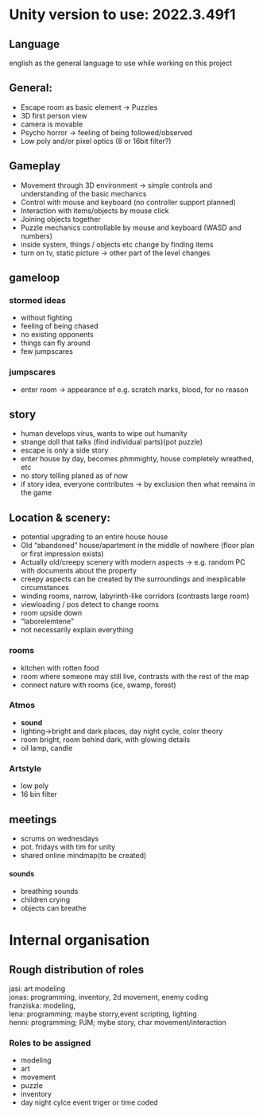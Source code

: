 # Unity version to use: 2022.3.49f1

## Language
english as the general language to use while working on this project


## General:
- Escape room as basic element
-> Puzzles
- 3D first person view
- camera is movable
- Psycho horror 
-> feeling of being followed/observed
- Low poly and/or pixel optics (8 or 16bit filter?)

## Gameplay
- Movement through 3D environment
-> simple controls and understanding of the basic mechanics
- Control with mouse and keyboard (no controller support planned)
- Interaction with items/objects by mouse click
- Joining objects together
- Puzzle mechanics controllable by mouse and keyboard (WASD and numbers)
- inside system, things / objects etc change by finding items
- turn on tv, static picture -> other part of the level changes
## gameloop
### stormed ideas
- without fighting
- feeling of being chased
- no existing opponents
- things can fly around
- few jumpscares
### jumpscares
- enter room -> appearance of e.g. scratch marks, blood, for no reason
## story
- human develops virus, wants to wipe out humanity
- strange doll that talks (find individual parts)(pot puzzle)
- escape is only a side story
- enter house by day, becomes phmmighty, house completely wreathed, etc
- no story telling planed as of now
- if story idea, everyone contributes -> by exclusion then what remains in the game

## Location & scenery:
- potential upgrading to an entire house house
- Old “abandoned” house/apartment in the middle of nowhere (floor plan or first impression exists)
- Actually old/creepy scenery with modern aspects
 -> e.g. random PC with documents about the property
- creepy aspects can be created by the surroundings and inexplicable circumstances
- winding rooms, narrow, labyrinth-like corridors (contrasts large room)
- viewloading / pos detect to change rooms
- room upside down
- “laborelemtene”
- not necessarily explain everything
### rooms
- kitchen with rotten food
- room where someone may still live, contrasts with the rest of the map
- connect nature with rooms (ice, swamp, forest)
### Atmos
- **sound**
- lighting->bright and dark places, day night cycle, color theory
- room bright, room behind dark, with glowing details
- oil lamp, candle
### Artstyle
- low poly
- 16 bin filter



## meetings
- scrums on wednesdays
- pot. fridays with tim for unity
- shared online mindmap(to be created)

#### sounds
- breathing sounds
- children crying
- objects can breathe

# Internal organisation

## Rough distribution of roles 
jasi: art modeling\
jonas: programming, inventory, 2d movement, enemy coding\
franziska: modeling, \
lena: programming; maybe storry,event scripting, lighting\
henni: programming; PJM; mybe story, char movement/interaction

### Roles to be assigned
- modeling
- art
- movement
- puzzle
- inventory
- day night cylce event triger or time coded